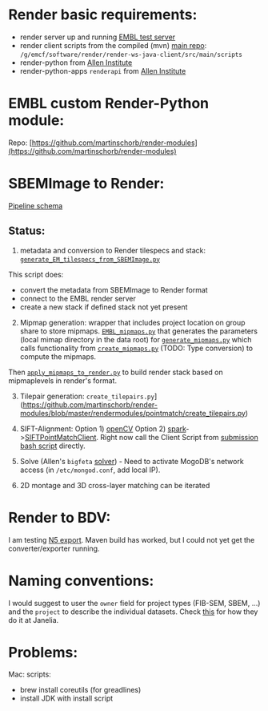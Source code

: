 
# Render basic requirements:


- render server up and running [EMBL test server](http://pc-emcf-16.embl.de)
- render client scripts from the compiled (mvn) [main repo](https://github.com/saalfeldlab/render): `/g/emcf/software/render/render-ws-java-client/src/main/scripts`
- render-python from [Allen Institute](https://github.com/AllenInstitute/render-python)
- render-python-apps `renderapi` from [Allen Institute](https://github.com/AllenInstitute/render-python-apps)


# EMBL custom Render-Python module:

Repo: [https://github.com/martinschorb/render-modules](https://github.com/martinschorb/render-modules)



# SBEMImage to Render:
[Pipeline schema](https://schorb.embl-community.io/volumealign/SBEM_scheme.html)

## Status:
1. metadata and conversion to Render tilespecs and stack: [`generate_EM_tilespecs_from_SBEMImage.py`](https://github.com/martinschorb/render-modules/blob/master/rendermodules/dataimport/generate_EM_tilespecs_from_SBEMImage.py)

This script does:
- convert the metadata from SBEMImage to Render format
- connect to the EMBL render server
- create a new stack if defined stack not yet present

2. Mipmap generation: wrapper that includes project location on group share to store mipmaps. [`EMBL_mipmaps.py`](https://github.com/martinschorb/render-modules/blob/master/rendermodules/dataimport/EMBL_mipmaps.py)
 that generates the parameters (local mimap directory in the data root) for [`generate_mipmaps.py`](https://github.com/martinschorb/render-modules/blob/master/rendermodules/dataimport/generate_mipmaps.py) which calls functionality from [`create_mipmaps.py`](https://github.com/martinschorb/render-modules/blob/master/rendermodules/dataimport/create_mipmaps.py) (TODO: Type conversion) to compute the mipmaps.

Then [`apply_mipmaps_to_render.py`](https://github.com/martinschorb/render-modules/blob/master/rendermodules/dataimport/apply_mipmaps_to_render.py) to build render stack based on mipmaplevels in render's format.

3. Tilepair generation: `create_tilepairs.py`](https://github.com/martinschorb/render-modules/blob/master/rendermodules/pointmatch/create_tilepairs.py)

4. SIFT-Alignment: Option 1) [openCV](https://github.com/martinschorb/render-modules/blob/master/rendermodules/pointmatch/generate_point_matches_opencv.py)
  Option 2) [spark](https://github.com/martinschorb/render-modules/blob/master/rendermodules/pointmatch/generate_point_matches_spark.py)->[SIFTPointMatchClient](https://github.com/saalfeldlab/render/blob/geometric_descriptor/render-ws-spark-client/src/main/java/org/janelia/render/client/spark/SIFTPointMatchClient.java"). Right now call the Client Script from [submission bash script](https://git.embl.de/schorb/volumealign/-/blob/master/spark_slurm.sh) directly.

5. Solve (Allen's `bigfeta` [solver](https://github.com/martinschorb/render-modules/blob/master/rendermodules/solver/solve.py)) - Need to activate MogoDB's network access (in `/etc/mongod.conf`, add local IP).

6. 2D montage and 3D cross-layer matching can be iterated

# Render to BDV:

I am testing [N5 export](https://github.com/saalfeldlab/hot-knife/blob/master/src/main/java/org/janelia/saalfeldlab/hotknife/SparkConvertRenderStackToN5.java). Maven build has worked, but I could not yet get the converter/exporter running.


# Naming conventions:

I would suggest to user the `owner` field for project types (FIB-SEM, SBEM, ...) and the `project` to describe the individual datasets. Check [this](https://github.com/saalfeldlab/render/issues/106) for how they do it at Janelia.

# Problems:

Mac: scripts:
- brew install coreutils (for greadlines)
- install JDK with install script
